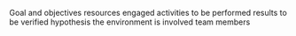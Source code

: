 Goal and objectives
resources engaged
activities to be performed
results to be verified
hypothesis the environment is involved
team members
